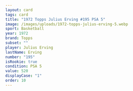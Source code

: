 ```yaml
---
layout: card
tags: card
title: "1972 Topps Julius Erving #195 PSA 5"
image: /images/uploads/1972-topps-julius-erving-5.webp
sport: Basketball
year: 1972
brand: Topps
subset: ""
player: Julius Erving
lastName: Erving
number: "195"
isRookie: true
condition: PSA 5
value: 520
displayCase: "1"
order: 10
---
```

